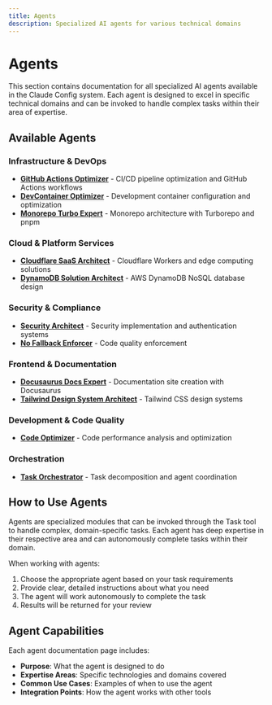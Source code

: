 ```yaml
---
title: Agents
description: Specialized AI agents for various technical domains
---
```


# Agents

This section contains documentation for all specialized AI agents available in the Claude Config system. Each agent is designed to excel in specific technical domains and can be invoked to handle complex tasks within their area of expertise.

## Available Agents

### Infrastructure & DevOps
- **[GitHub Actions Optimizer](./github-actions-optimizer)** - CI/CD pipeline optimization and GitHub Actions workflows
- **[DevContainer Optimizer](./devcontainer-optimizer)** - Development container configuration and optimization
- **[Monorepo Turbo Expert](./monorepo-turbo-expert)** - Monorepo architecture with Turborepo and pnpm

### Cloud & Platform Services
- **[Cloudflare SaaS Architect](./cloudflare-saas-architect)** - Cloudflare Workers and edge computing solutions
- **[DynamoDB Solution Architect](./dynamodb-solution-architect)** - AWS DynamoDB NoSQL database design

### Security & Compliance
- **[Security Architect](./security-architect)** - Security implementation and authentication systems
- **[No Fallback Enforcer](./no-fallback-enforcer)** - Code quality enforcement

### Frontend & Documentation
- **[Docusaurus Docs Expert](./docusaurus-docs-expert)** - Documentation site creation with Docusaurus
- **[Tailwind Design System Architect](./tailwind-design-system-architect)** - Tailwind CSS design systems

### Development & Code Quality
- **[Code Optimizer](./code-optimizer)** - Code performance analysis and optimization

### Orchestration
- **[Task Orchestrator](./task-orchestrator)** - Task decomposition and agent coordination

## How to Use Agents

Agents are specialized modules that can be invoked through the Task tool to handle complex, domain-specific tasks. Each agent has deep expertise in their respective area and can autonomously complete tasks within their domain.

When working with agents:
1. Choose the appropriate agent based on your task requirements
2. Provide clear, detailed instructions about what you need
3. The agent will work autonomously to complete the task
4. Results will be returned for your review

## Agent Capabilities

Each agent documentation page includes:
- **Purpose**: What the agent is designed to do
- **Expertise Areas**: Specific technologies and domains covered
- **Common Use Cases**: Examples of when to use the agent
- **Integration Points**: How the agent works with other tools